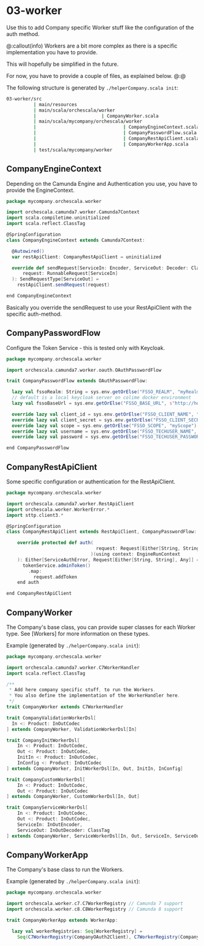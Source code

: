 # 03-worker
Use this to add Company specific Worker stuff like the configuration of the auth method.

@:callout(info)
Workers are a bit more complex as there is a specific implementation you have to provide.

This will hopefully be simplified in the future.

For now, you have to provide a couple of files, as explained below.
@:@

The following structure is generated by `./helperCompany.scala init`:

```bash
03-worker/src
          | main/resources
          | main/scala/orchescala/worker
          |                        | CompanyWorker.scala         
          | main/scala/mycompany/orchescala/worker
          |                                | CompanyEngineContext.scala 
          |                                | CompanyPasswordFlow.scala         
          |                                | CompanyRestApiClient.scala    
          |                                | CompanyWorkerApp.scala     
          | test/scala/mycompany/worker       
```

## CompanyEngineContext
Depending on the Camunda Engine and Authentication you use, you have to provide the EngineContext.

```scala
package mycompany.orchescala.worker

import orchescala.camunda7.worker.Camunda7Context
import scala.compiletime.uninitialized
import scala.reflect.ClassTag

@SpringConfiguration
class CompanyEngineContext extends Camunda7Context:

  @Autowired()
  var restApiClient: CompanyRestApiClient = uninitialized

  override def sendRequest[ServiceIn: Encoder, ServiceOut: Decoder: ClassTag](
      request: RunnableRequest[ServiceIn]
  ): SendRequestType[ServiceOut] =
    restApiClient.sendRequest(request)

end CompanyEngineContext
```
Basically you override the sendRequest to use your RestApiClient with the specific auth-method.

## CompanyPasswordFlow
Configure the Token Service - this is tested only with Keycloak.

```scala
package mycompany.orchescala.worker

import orchescala.camunda7.worker.oauth.OAuthPasswordFlow

trait CompanyPasswordFlow extends OAuthPasswordFlow:

  lazy val fssoRealm: String = sys.env.getOrElse("FSSO_REALM", "myRealm")
  // default is a local keycloak server on colime docker environment
  lazy val fssoBaseUrl = sys.env.getOrElse("FSSO_BASE_URL", s"http://host.lima.internal:8090")

  override lazy val client_id = sys.env.getOrElse("FSSO_CLIENT_NAME", "myClientKey")
  override lazy val client_secret = sys.env.getOrElse("FSSO_CLIENT_SECRET", "myClientSecret")
  override lazy val scope = sys.env.getOrElse("FSSO_SCOPE", "myScope")
  override lazy val username = sys.env.getOrElse("FSSO_TECHUSER_NAME", "myTechUser")
  override lazy val password = sys.env.getOrElse("FSSO_TECHUSER_PASSWORD", "myTechUserPassword")

end CompanyPasswordFlow
```
## CompanyRestApiClient
Some specific configuration or authentication for the RestApiClient.

```scala
package mycompany.orchescala.worker

import orchescala.camunda7.worker.RestApiClient
import orchescala.worker.WorkerError.*
import sttp.client3.*

@SpringConfiguration
class CompanyRestApiClient extends RestApiClient, CompanyPasswordFlow:

    override protected def auth(
                                 request: Request[Either[String, String], Any]
                               )(using context: EngineRunContext
    ): Either[ServiceAuthError, Request[Either[String, String], Any]] =
      tokenService.adminToken()
        .map:
          request.addToken
    end auth

end CompanyRestApiClient
```
## CompanyWorker

The Company's base class, you can provide super classes for each Worker type.
See [Workers] for more information on these types.

Example (generated by `./helperCompany.scala init`):

```scala
package mycompany.orchescala.worker

import orchescala.camunda7.worker.C7WorkerHandler
import scala.reflect.ClassTag

/**
 * Add here company specific stuff, to run the Workers.
 * You also define the implementation of the WorkerHandler here.
 */
trait CompanyWorker extends C7WorkerHandler

trait CompanyValidationWorkerDsl[
  In <: Product: InOutCodec
] extends CompanyWorker, ValidationWorkerDsl[In]

trait CompanyInitWorkerDsl[
    In <: Product: InOutCodec,
    Out <: Product: InOutCodec,
    InitIn <: Product: InOutCodec,
    InConfig <: Product: InOutCodec
] extends CompanyWorker, InitWorkerDsl[In, Out, InitIn, InConfig]

trait CompanyCustomWorkerDsl[
    In <: Product: InOutCodec,
    Out <: Product: InOutCodec
] extends CompanyWorker, CustomWorkerDsl[In, Out]

trait CompanyServiceWorkerDsl[
    In <: Product: InOutCodec,
    Out <: Product: InOutCodec,
    ServiceIn: InOutEncoder,
    ServiceOut: InOutDecoder: ClassTag
] extends CompanyWorker, ServiceWorkerDsl[In, Out, ServiceIn, ServiceOut]
```

## CompanyWorkerApp
The Company's base class to run the Workers.

Example (generated by `./helperCompany.scala init`):

```scala
package mycompany.orchescala.worker

import orchescala.worker.c7.C7WorkerRegistry // Camunda 7 support
import orchescala.worker.c8.C8WorkerRegistry // Camunda 8 support

trait CompanyWorkerApp extends WorkerApp:

  lazy val workerRegistries: Seq[WorkerRegistry] =
    Seq(C7WorkerRegistry(CompanyOAuth2Client), C7WorkerRegistry(CompanyOAuth2Client))

```